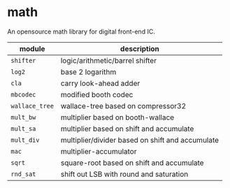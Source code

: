 # math

An opensource math library for digital front-end IC.

| module         | description                                      |
| -------------- | ------------------------------------------------ |
| `shifter`      | logic/arithmetic/barrel shifter                  |
| `log2`         | base 2 logarithm                                 |
| `cla`          | carry look-ahead adder                           |
| `mbcodec`      | modified booth codec                             |
| `wallace_tree` | wallace-tree based on compressor32               |
| `mult_bw`      | multiplier based on booth-wallace                |
| `mult_sa`      | multiplier based on shift and accumulate         |
| `mult_div`     | multiplier/divider based on shift and accumulate |
| `mac`          | multiplier-accumulator                           |
| `sqrt`         | square-root based on shift and accumulate        |
| `rnd_sat`      | shift out LSB with round and saturation          |
